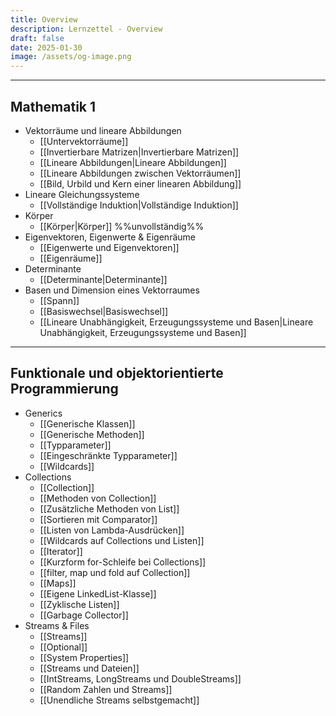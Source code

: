 ```yaml
---
title: Overview
description: Lernzettel - Overview
draft: false
date: 2025-01-30
image: /assets/og-image.png
---
```


---
## Mathematik 1
- Vektorräume und lineare Abbildungen
	- [[Untervektorräume]]
	- [[Invertierbare Matrizen|Invertierbare Matrizen]]
	- [[Lineare Abbildungen|Lineare Abbildungen]]
	- [[Lineare Abbildungen zwischen Vektorräumen]]
	- [[Bild, Urbild und Kern einer linearen Abbildung]]
-  Lineare Gleichungssysteme
	- [[Vollständige Induktion|Vollständige Induktion]]
- Körper
	- [[Körper|Körper]] %%unvollständig%%
-  Eigenvektoren, Eigenwerte & Eigenräume
	- [[Eigenwerte und Eigenvektoren]]
	- [[Eigenräume]]
- Determinante
	- [[Determinante|Determinante]]
- Basen und Dimension eines Vektorraumes
	- [[Spann]]
	- [[Basiswechsel|Basiswechsel]]
	- [[Lineare Unabhängigkeit, Erzeugungssysteme und Basen|Lineare Unabhängigkeit, Erzeugungssysteme und Basen]]
---
## Funktionale und objektorientierte Programmierung
-  Generics
	- [[Generische Klassen]]
	- [[Generische Methoden]]
	- [[Typparameter]]
	- [[Eingeschränkte Typparameter]]
	- [[Wildcards]]
-  Collections
	- [[Collection]]
	- [[Methoden von Collection]]
	- [[Zusätzliche Methoden von List]]
	- [[Sortieren mit Comparator]]
	- [[Listen von Lambda-Ausdrücken]]
	- [[Wildcards auf Collections und Listen]]
	- [[Iterator]]
	- [[Kurzform for-Schleife bei Collections]]
	- [[filter, map und fold auf Collection]]
	- [[Maps]]
	- [[Eigene LinkedList-Klasse]]
	- [[Zyklische Listen]]
	- [[Garbage Collector]]
- Streams & Files
	- [[Streams]]
	- [[Optional]]
	- [[System Properties]]
	- [[Streams und Dateien]]
	- [[IntStreams, LongStreams und DoubleStreams]]
	- [[Random Zahlen und Streams]]
	- [[Unendliche Streams selbstgemacht]]